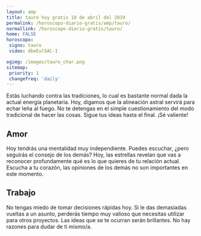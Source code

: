 ```yaml
---
layout: amp
title: tauro hoy gratis 18 de abril del 2019 
permalink: /horoscopo-diario-gratis/amp/tauro/
normallink: /horoscopo-diario-gratis/tauro/
home: FALSE
horoscopo:
 signo: tauro
 video: dbeExl5AC-I

ogimg: /images/tauro_char.png
sitemap:
 priority: 1
 changefreq: 'daily'
---
```



Estás luchando contra las tradiciones, lo cual es bastante normal dada la actual energía planetaria. Hoy, digamos que la alineación astral servirá para echar leña al fuego. No te detengas en el simple cuestionamiento del modo tradicional de hacer las cosas. Sigue tus ideas hasta el final. ¡Sé valiente!

## Amor

Hoy tendrás una mentalidad muy independiente. Puedes escuchar, ¿pero seguirás el consejo de los demás? Hoy, las estrellas revelan que vas a reconocer profundamente qué es lo que quieres de tu relación actual. Escucha a tu corazón, las opiniones de los demás no son importantes en este momento.

## Trabajo

No tengas miedo de tomar decisiones rápidas hoy. Si le das demasiadas vueltas a un asunto, perderás tiempo muy valioso que necesitas utilizar para otros proyectos. Las ideas que se te ocurran serán brillantes. No hay razones para dudar de ti mismo/a.